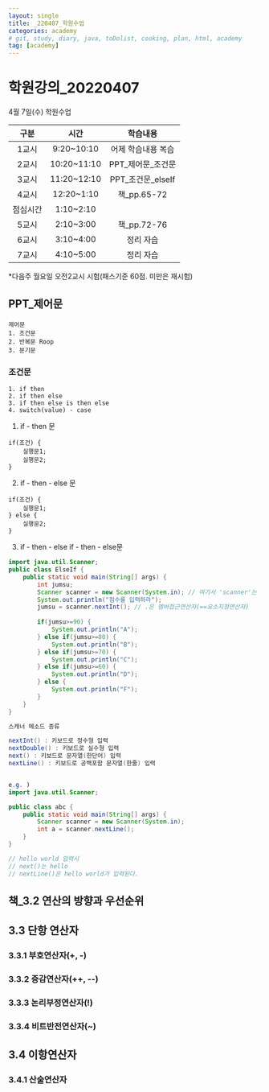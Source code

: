```yaml
---
layout: single
title: _220407_학원수업
categories: academy
# git, study, diary, java, toDolist, cooking, plan, html, academy
tag: [academy] 
---
```


# 학원강의_20220407

4월 7일(수) 학원수업

|구분|시간|학습내용|
|:--:|:--:|:--:| 
|1교시|9:20~10:10|어제 학습내용 복습|
|2교시|10:20~11:10|PPT_제어문_조건문|
|3교시|11:20~12:10|PPT_조건문_elseIf|
|4교시|12:20~1:10|책_pp.65-72|
|점심시간|1:10~2:10||
|5교시|2:10~3:00|책_pp.72-76|
|6교시|3:10~4:00|정리 자습|
|7교시|4:10~5:00|정리 자습|

*다음주 월요일 오전2교시 시험(패스기준 60점. 미만은 재시험)

## PPT_제어문

~~~
제어문
1. 조건문
2. 반복문 Roop
3. 분기문
~~~

### 조건문

~~~
1. if then
2. if then else
3. if then else is then else
4. switch(value) - case
~~~

1. if - then 문

~~~
if(조건) {
    실행문1;
    실행문2;
}
~~~

2. if - then - else 문

~~~
if(조건) {
    실행문1;
} else {
    실행문2;
}
~~~

3. if - then - else if - then - else문

~~~java
import java.util.Scanner;
public class ElseIf {
	public static void main(String[] args) {
		int jumsu;
		Scanner scanner = new Scanner(System.in); // 여기서 'scanner'는 객체(변수). 'new'는 메모리할당
		System.out.println("점수를 입력하라");
		jumsu = scanner.nextInt(); // .은 멤버접근연산자(==요소지정연산자)
		
		if(jumsu>=90) {
			System.out.println("A");
		} else if(jumsu>=80) {
			System.out.println("B");
		} else if(jumsu>=70) {
			System.out.println("C");
		} else if(jumsu>=60) {
			System.out.println("D");
		} else {
			System.out.println("F");
		}
	}
}
~~~
~~~java
스캐너 메소드 종류

nextInt() : 키보드로 정수형 입력
nextDouble() : 키보드로 실수형 입력
next() : 키보드로 문자열(한단어) 입력
nextLine() : 키보드로 공백포함 문자열(한줄) 입력 


e.g. )
import java.util.Scanner;

public class abc {
    public static void main(String[] args) {
        Scanner scanner = new Scanner(System.in);
        int a = scanner.nextLine();
    }
}

// hello world 입력시 
// next()는 hello
// nextLine()은 hello world가 입력된다.
~~~

## 책_3.2 연산의 방향과 우선순위

## 3.3 단항 연산자

### 3.3.1 부호연산자(+, -)

### 3.3.2 증감연산자(++, --)

### 3.3.3 논리부정연산자(!)

### 3.3.4 비트반전연산자(~)

## 3.4 이항연산자

### 3.4.1 산술연산자

